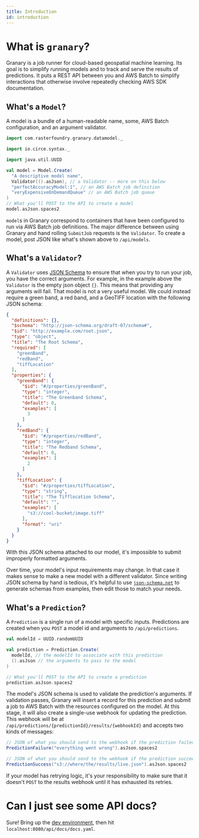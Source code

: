 ```yaml
---
title: Introduction
id: introduction
---
```


# What is `granary`?

Granary is a job runner for cloud-based geospatial machine learning.
Its goal is to simplify running models and to track and serve
the results of predictions. It puts a REST API between you and AWS Batch
to simplify interactions that otherwise involve repeatedly checking AWS SDK
documentation.

## What's a `Model`?

A model is a bundle of a human-readable name, some, AWS Batch configuration,
and an argument validator.

```scala mdoc
import com.rasterfoundry.granary.datamodel._

import io.circe.syntax._

import java.util.UUID

val model = Model.Create(
  "A descriptive model name",
  Validator(().asJson), // a Validator -- more on this below
  "perfectAccuracyModel:1", // an AWS Batch job definition
  "veryExpensiveOnDemandQueue" // an AWS Batch job queue
)
// What you'll POST to the API to create a model
model.asJson.spaces2
```

`model`s in Granary correspond to containers that have been configured to
run via AWS Batch job definitions. The major difference between using Granary
and hand rolling `SubmitJob` requests is the `Validator`. To create a model,
post JSON like what's shown above to `/api/models`.

## What's a `Validator`?

A `Validator` uses [JSON Schema](http://json-schema.org/) to ensure that when you try to run your job,
you have the correct arguments. For example, in the example above the
`Validator` is the empty json object `{}`. This means that providing any arguments
will fail. That model is not a very useful model. We could instead require a green
band, a red band, and a GeoTIFF location with the following JSON schema:

```json
{
  "definitions": {},
  "$schema": "http://json-schema.org/draft-07/schema#",
  "$id": "http://example.com/root.json",
  "type": "object",
  "title": "The Root Schema",
  "required": [
    "greenBand",
    "redBand",
    "tiffLocation"
  ],
  "properties": {
    "greenBand": {
      "$id": "#/properties/greenBand",
      "type": "integer",
      "title": "The Greenband Schema",
      "default": 0,
      "examples": [
        3
      ]
    },
    "redBand": {
      "$id": "#/properties/redBand",
      "type": "integer",
      "title": "The Redband Schema",
      "default": 0,
      "examples": [
        2
      ]
    },
    "tiffLocation": {
      "$id": "#/properties/tiffLocation",
      "type": "string",
      "title": "The Tifflocation Schema",
      "default": "",
      "examples": [
        "s3://cool-bucket/image.tiff"
      ],
      "format": "uri"
    }
  }
}
```

With this JSON schema attached to our model, it's impossible to submit
improperly formatted arguments.

Over time, your model's input requirements may change. In that case it makes
sense to make a new model with a different validator. Since writing JSON schema
by hand is tedious, it's helpful to use [`json-schema.net`](https://jsonschema.net/)
to generate schemas from examples, then edit those to match your needs.

## What's a `Prediction`?

A `Prediction` is a single run of a model with specific inputs. Predictions are
created when you `POST` a model id and arguments to `/api/predictions`.

```scala mdoc
val modelId = UUID.randomUUID

val prediction = Prediction.Create(
  modelId, // the modelId to associate with this prediction
  ().asJson // the arguments to pass to the model
)

// What you'll POST to the API to create a prediction
prediction.asJson.spaces2
```

The model's JSON schema is used to validate the prediction's arguments.
If validation passes, Granary will insert a record for this prediction and submit
a job to AWS Batch with the resources configured on the model. At this stage,
it will also create a single-use webhook for updating the prediction. This webhook
will be at `/api/predictions/{predictionId}/results/{webhookId}` and accepts two
kinds of messages:

```scala mdoc
// JSON of what you should send to the webhook if the prediction failed
PredictionFailure("everything went wrong").asJson.spaces2

// JSON of what you should send to the webhook if the prediction succeeded
PredictionSuccess("s3://where/the/results/live.json").asJson.spaces2
```

If your model has retrying logic, it's your responsibility to make sure that it
doesn't `POST` to the results webhook until it has exhausted its retries.

# Can I just see some API docs?

Sure! Bring up the [dev environment](./development.md), then hit `localhost:8080/api/docs/docs.yaml`.

